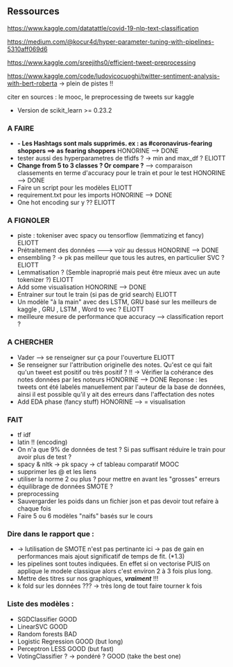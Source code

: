 
## Ressources

https://www.kaggle.com/datatattle/covid-19-nlp-text-classification

https://medium.com/@kocur4d/hyper-parameter-tuning-with-pipelines-5310aff069d6

https://www.kaggle.com/sreejiths0/efficient-tweet-preprocessing

https://www.kaggle.com/code/ludovicocuoghi/twitter-sentiment-analysis-with-bert-roberta -> plein de pistes !! 


citer en sources : le mooc, le preprocessing de tweets sur kaggle

- Version de scikit_learn >= 0.23.2




### A FAIRE

- **- Les Hashtags sont mals supprimés. ex : as #coronavirus-fearing shoppers ==> as fearing shoppers** HONORINE --> DONE
- tester aussi des hyperparametres de tfidfs ?  -> min and max_df ? ELIOTT
- **Change from 5 to 3 classes ? Or compare ?**  --> comparaison classements en terme d'accuracy pour le train et pour le test HONORINE --> DONE
- Faire un script pour les modèles ELIOTT
- requirement.txt pour les imports HONORINE --> DONE
- One hot encoding sur y ?? ELIOTT





### A FIGNOLER

- piste : tokeniser avec spacy ou tensorflow (lemmatizing et fancy) ELIOTT
- Prétraitement des données ---> voir au dessus HONORINE --> DONE
- ensembling ? -> pk pas meilleur que tous les autres, en particulier SVC ? ELIOTT
- Lemmatisation ? (Semble inaproprié mais peut être mieux avec un aute tokenizer ?) ELIOTT
- Add some visualisation HONORINE --> DONE
- Entrainer sur tout le train (si pas de grid search) ELIOTT
- Un modèle "à la main" avec des LSTM, GRU basé sur les meilleurs de kaggle ,  GRU , LSTM ,  Word to vec ? ELIOTT
- meilleure mesure de performance que accuracy --> classification report ?





### A CHERCHER 

- Vader --> se renseigner sur ça pour l'ouverture ELIOTT
- Se renseigner sur l'attribution originelle des notes. Qu'est ce qui fait qu'un tweet est positif ou très positif ? !! -> Vérifier la cohérance des notes données par les noteurs HONORINE --> DONE
    Reponse : les tweets ont été labelés manuellement par l'auteur de la base de données, ainsi il est possible qu'il y ait des erreurs dans l'affectation des notes 
- Add EDA phase (fancy stuff) HONORINE --> = visualisation




### FAIT

- tf idf 
- latin !! (encoding)
- On n'a que 9% de données de test ? Si pas suffisant réduire le train pour avoir plus de test ? 
- spacy & nltk -> pk spacy -> cf tableau comparatif MOOC
- supprimer les @ et les liens
- utiliser la norme 2 ou plus ? pour mettre en avant les "grosses" erreurs
- équilibrage de données SMOTE ?
- preprocessing 
- Sauvergarder les poids dans un fichier json et pas devoir tout refaire à chaque fois
- Faire 5 ou 6 modèles "naifs" basés sur le cours 





### Dire dans le rapport que : 
- -> lutilisation de SMOTE n'est pas pertinante ici -> pas de gain en performances mais ajout significatif de temps de fit. (*1.3)
- les pipelines sont toutes indiquées. En effet si on vectorise PUIS on applique le modele classique alors c'est environ 2 à 3 fois plus long.  
- Mettre des titres sur nos graphiques, ***vraiment*** !!!
- k fold sur les données ??? -> très long de tout faire tourner k fois 




### Liste des modèles : 

- SGDClassifier   GOOD
- LinearSVC   GOOD
- Random forests   BAD
- Logistic Regression  GOOD (but long)
- Perceptron LESS GOOD  (but fast)
- VotingClassifier ? -> pondéré ?  GOOD (take the best one)




